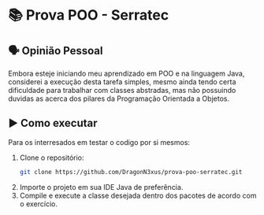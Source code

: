 # 📚 Prova POO - Serratec

## 🗣️ Opinião Pessoal
Embora esteje iniciando meu aprendizado em POO e na linguagem Java, considerei a execução desta tarefa simples, mesmo ainda tendo certa dificuldade para trabalhar com classes abstradas, mas não possuindo duvidas as acerca dos pilares da Programação Orientada a Objetos.

## ▶️ Como executar
Para os interresados em testar o codigo por si mesmos:

1. Clone o repositório:
   ```bash
   git clone https://github.com/DragonN3xus/prova-poo-serratec.git
2. Importe o projeto em sua IDE Java de preferência.
3. Compile e execute a classe desejada dentro dos pacotes de acordo com o exercício.
